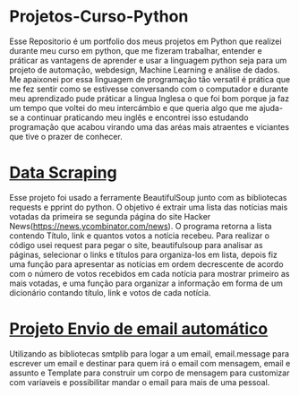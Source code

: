 # Projetos-Curso-Python
Esse Repositorio é um portfolio dos meus projetos em Python que realizei durante meu curso em python, que me fizeram trabalhar, entender e práticar as vantagens de aprender e usar a linguagem python seja para um projeto de automação, webdesign, Machine Learning e análise de dados. Me apaixonei por essa linguagem de programação tão versatil é prática que me fez sentir como se estivesse conversando com o computador e durante meu aprendizado pude práticar a lingua Inglesa o que foi bom porque ja faz um tempo que voltei do meu intercámbio e que queria algo que me ajuda-se a continuar praticando meu inglês e encontrei isso estudando programação que acabou virando uma das aréas mais atraentes e viciantes que tive o prazer de conhecer.

# [Data Scraping](https://github.com/Kaian07/Projetos-Curso-Python/blob/main/data_scraping.py) 

  Esse projeto foi usado a ferramente BeautifulSoup junto com as bibliotecas requests e pprint do python. O objetivo é extrair uma lista das notícias mais votadas da primeira se segunda página do site Hacker News(https://news.ycombinator.com/news).
  O programa retorna a lista contendo Título, link e quantos votos a notícia recebeu.
  Para realizar o código usei request para pegar o site, beautifulsoup para analisar as páginas, selecionar o links e títulos para organiza-los em lista, depois fiz uma função para apresentar as notícias em ordem decrescente de acordo com o número de votos recebidos em cada notícia para mostrar primeiro as mais votadas, e uma função para organizar a informação em forma de um dicionário contando título, link e votos de cada notícia.

# [Projeto Envio de email automático](https://github.com/Kaian07/Projetos-Curso-Python/blob/main/email_sender.py)

  Utilizando as bibliotecas smtplib para logar a um email, email.message para escrever um email e destinar para quem irá o email com mensagem, email e assunto e Template para construir um corpo de mensagem para customizar com variaveis e possibilitar mandar o email para mais de uma pessoal.
